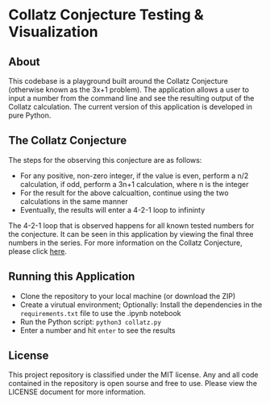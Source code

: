 # Collatz Conjecture Testing & Visualization

## About 

This codebase is a playground built around the Collatz Conjecture (otherwise known as the 3x+1 problem). The application allows a user to input a number from the command line and see the resulting output of the Collatz calculation. The current version of this application is developed in pure Python. 

## The Collatz Conjecture

The steps for the observing this conjecture are as follows: 

- For any positive, non-zero integer, if the value is even, perform a n/2 calculation, if odd, perform a 3n+1 calculation, where n is the integer
- For the result for the above calcualtion, continue using the two calculations in the same manner
- Eventually, the results will enter a 4-2-1 loop to infininty

The 4-2-1 loop that is observed happens for all known tested numbers for the conjecture. It can be seen in this application by viewing the final three numbers in the series. For more information on the Collatz Conjecture, please click [here](https://en.wikipedia.org/wiki/Collatz_conjecture).

## Running this Application

- Clone the repository to your local machine (or download the ZIP)
- Create a virutual environment; Optionally: Install the dependencies in the `requirements.txt` file to use the .ipynb notebook
- Run the Python script: `python3 collatz.py`
- Enter a number and hit `enter` to see the results

## License

This project repository is classified under the MIT license. Any and all code contained in the repository is open sourse and free to use. Please view the LICENSE document for more information.
